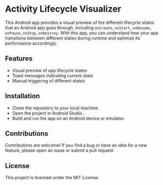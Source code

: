 # Activity Lifecycle Visualizer

This Android app provides a visual preview of the different lifecycle states that an Android app goes through, including `onCreate`, `onStart`, `onResume`, `onPause`, `onStop`, `onDestroy`. With this app, you can understand how your app transitions between different states during runtime and optimize its performance accordingly. 

## Features
- Visual preview of app lifecycle states
- Toast messages indicating current state
- Manual triggering of different states

## Installation
- Clone the repository to your local machine.
- Open the project in Android Studio.
- Build and run the app on an Android device or emulator.

## Contributions
Contributions are welcome! If you find a bug or have an idea for a new feature, please open an issue or submit a pull request.

## License
This project is licensed under the MIT License.